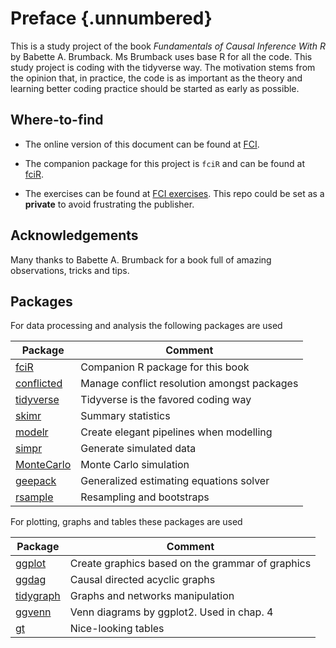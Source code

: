 # Preface {.unnumbered}

This is a study project of the book *Fundamentals of Causal Inference With R* by Babette A. Brumback. Ms Brumback uses base R for all the code. This study project is coding with the tidyverse way. The motivation stems from the opinion that, in practice, the code is as important as the theory and learning better coding practice should be started as early as possible.

## Where-to-find

-   The online version of this document can be found at [FCI](https://github.com/FrankLef/fci2020).

-   The companion package for this project is `fciR` and can be found at [fciR](https://github.com/FrankLef/fciR).

-   The exercises can be found at [FCI exercises](https://github.com/FrankLef/fci2020). This repo could be set as a **private** to avoid frustrating the publisher.

## Acknowledgements

Many thanks to Babette A. Brumback for a book full of amazing observations, tricks and tips.

## Packages

For data processing and analysis the following packages are used

| Package                                                               | Comment                                     |
|-------------------------|----------------------------------------------|
| [fciR](https://github.com/FrankLef/fciR)                              | Companion R package for this book           |
| [conflicted](https://conflicted.r-lib.org)                            | Manage conflict resolution amongst packages |
| [tidyverse](https://www.tidyverse.org)                                | Tidyverse is the favored coding way         |
| [skimr](https://docs.ropensci.org/skimr/)                             | Summary statistics                          |
| [modelr](https://modelr.tidyverse.org)                                | Create elegant pipelines when modelling     |
| [simpr](https://statisfactions.github.io/simpr/)                      | Generate simulated data                     |
| [MonteCarlo](https://github.com/FunWithR/MonteCarlo)                  | Monte Carlo simulation                      |
| [geepack](https://cran.r-project.org/web/packages/geepack/index.html) | Generalized estimating equations solver     |
| [rsample](https://rsample.tidymodels.org)                             | Resampling and bootstraps                   |

For plotting, graphs and tables these packages are used

| Package                                                             | Comment                                          |
|-------------------------|----------------------------------------------|
| [ggplot](https://ggplot2.tidyverse.org)                             | Create graphics based on the grammar of graphics |
| [ggdag](https://github.com/r-causal/ggdag)                          | Causal directed acyclic graphs                   |
| [tidygraph](https://tidygraph.data-imaginist.com)                   | Graphs and networks manipulation                 |
| [ggvenn](https://cran.r-project.org/web/packages/ggvenn/index.html) | Venn diagrams by ggplot2. Used in chap. 4        |
| [gt](https://gt.rstudio.com)                                        | Nice-looking tables                              |
